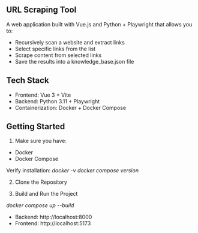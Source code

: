 ## URL Scraping Tool

A web application built with Vue.js and Python + Playwright that allows you to:
- Recursively scan a website and extract links
- Select specific links from the list
- Scrape content from selected links
- Save the results into a knowledge_base.json file

## Tech Stack
- Frontend: Vue 3 + Vite
- Backend: Python 3.11 + Playwright
- Containerization: Docker + Docker Compose

## Getting Started
1. Make sure you have:
- Docker
- Docker Compose

Verify installation:
*docker -v*
*docker compose version*

2. Clone the Repository

3. Build and Run the Project

*docker compose up --build*

- Backend: http://localhost:8000
- Frontend: http://localhost:5173
